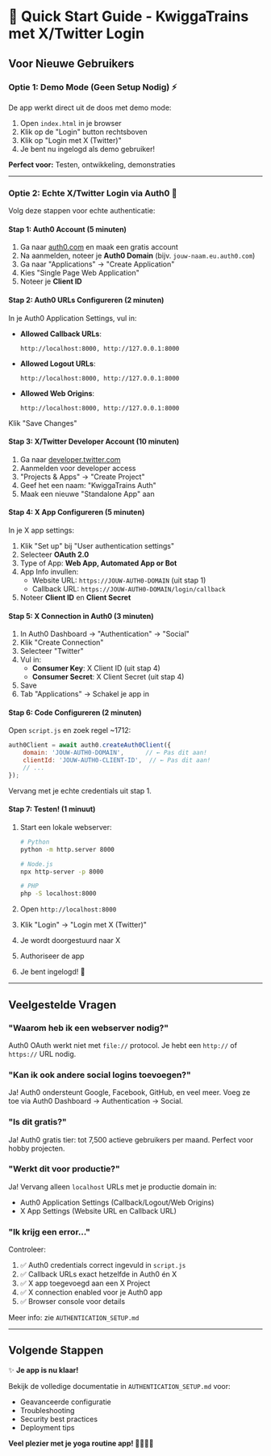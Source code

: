 # 🚀 Quick Start Guide - KwiggaTrains met X/Twitter Login

## Voor Nieuwe Gebruikers

### Optie 1: Demo Mode (Geen Setup Nodig) ⚡

De app werkt direct uit de doos met demo mode:

1. Open `index.html` in je browser
2. Klik op de "Login" button rechtsboven
3. Klik op "Login met X (Twitter)"
4. Je bent nu ingelogd als demo gebruiker!

**Perfect voor:** Testen, ontwikkeling, demonstraties

---

### Optie 2: Echte X/Twitter Login via Auth0 🔐

Volg deze stappen voor echte authenticatie:

#### Stap 1: Auth0 Account (5 minuten)

1. Ga naar [auth0.com](https://auth0.com) en maak een gratis account
2. Na aanmelden, noteer je **Auth0 Domain** (bijv. `jouw-naam.eu.auth0.com`)
3. Ga naar "Applications" → "Create Application"
4. Kies "Single Page Web Application"
5. Noteer je **Client ID**

#### Stap 2: Auth0 URLs Configureren (2 minuten)

In je Auth0 Application Settings, vul in:

- **Allowed Callback URLs**: 
  ```
  http://localhost:8000, http://127.0.0.1:8000
  ```
- **Allowed Logout URLs**: 
  ```
  http://localhost:8000, http://127.0.0.1:8000
  ```
- **Allowed Web Origins**: 
  ```
  http://localhost:8000, http://127.0.0.1:8000
  ```

Klik "Save Changes"

#### Stap 3: X/Twitter Developer Account (10 minuten)

1. Ga naar [developer.twitter.com](https://developer.twitter.com)
2. Aanmelden voor developer access
3. "Projects & Apps" → "Create Project"
4. Geef het een naam: "KwiggaTrains Auth"
5. Maak een nieuwe "Standalone App" aan

#### Stap 4: X App Configureren (5 minuten)

In je X app settings:

1. Klik "Set up" bij "User authentication settings"
2. Selecteer **OAuth 2.0**
3. Type of App: **Web App, Automated App or Bot**
4. App Info invullen:
   - Website URL: `https://JOUW-AUTH0-DOMAIN` (uit stap 1)
   - Callback URL: `https://JOUW-AUTH0-DOMAIN/login/callback`
5. Noteer **Client ID** en **Client Secret**

#### Stap 5: X Connection in Auth0 (3 minuten)

1. In Auth0 Dashboard → "Authentication" → "Social"
2. Klik "Create Connection"
3. Selecteer "Twitter"
4. Vul in:
   - **Consumer Key**: X Client ID (uit stap 4)
   - **Consumer Secret**: X Client Secret (uit stap 4)
5. Save
6. Tab "Applications" → Schakel je app in

#### Stap 6: Code Configureren (2 minuten)

Open `script.js` en zoek regel ~1712:

```javascript
auth0Client = await auth0.createAuth0Client({
    domain: 'JOUW-AUTH0-DOMAIN',      // ← Pas dit aan!
    clientId: 'JOUW-AUTH0-CLIENT-ID',  // ← Pas dit aan!
    // ...
});
```

Vervang met je echte credentials uit stap 1.

#### Stap 7: Testen! (1 minuut)

1. Start een lokale webserver:
   ```bash
   # Python
   python -m http.server 8000
   
   # Node.js
   npx http-server -p 8000
   
   # PHP
   php -S localhost:8000
   ```

2. Open `http://localhost:8000`
3. Klik "Login" → "Login met X (Twitter)"
4. Je wordt doorgestuurd naar X
5. Authoriseer de app
6. Je bent ingelogd! 🎉

---

## Veelgestelde Vragen

### "Waarom heb ik een webserver nodig?"

Auth0 OAuth werkt niet met `file://` protocol. Je hebt een `http://` of `https://` URL nodig.

### "Kan ik ook andere social logins toevoegen?"

Ja! Auth0 ondersteunt Google, Facebook, GitHub, en veel meer. Voeg ze toe via Auth0 Dashboard → Authentication → Social.

### "Is dit gratis?"

Ja! Auth0 gratis tier: tot 7,500 actieve gebruikers per maand. Perfect voor hobby projecten.

### "Werkt dit voor productie?"

Ja! Vervang alleen `localhost` URLs met je productie domain in:
- Auth0 Application Settings (Callback/Logout/Web Origins)
- X App Settings (Website URL en Callback URL)

### "Ik krijg een error..."

Controleer:
1. ✅ Auth0 credentials correct ingevuld in `script.js`
2. ✅ Callback URLs exact hetzelfde in Auth0 én X
3. ✅ X app toegevoegd aan een X Project
4. ✅ X connection enabled voor je Auth0 app
5. ✅ Browser console voor details

Meer info: zie `AUTHENTICATION_SETUP.md`

---

## Volgende Stappen

✨ **Je app is nu klaar!**

Bekijk de volledige documentatie in `AUTHENTICATION_SETUP.md` voor:
- Geavanceerde configuratie
- Troubleshooting
- Security best practices
- Deployment tips

**Veel plezier met je yoga routine app! 🏋️‍♂️🧘‍♀️**



